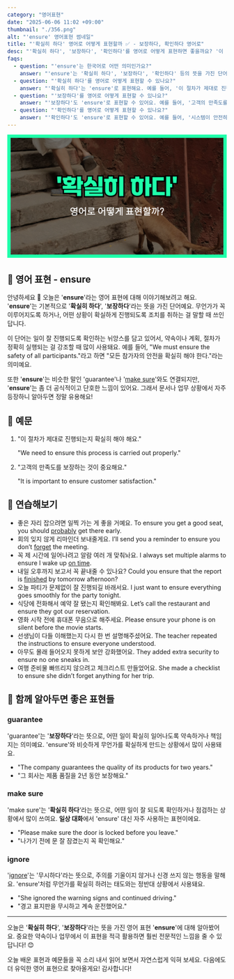 ```yaml
---
category: "영어표현"
date: "2025-06-06 11:02 +09:00"
thumbnail: "./356.png"
alt: "'ensure' 영어표현 썸네일"
title: "'확실히 하다' 영어로 어떻게 표현할까 ✅ - 보장하다, 확인하다 영어로"
desc: "'확실히 하다', '보장하다', '확인하다'를 영어로 어떻게 표현하면 좋을까요? '이 절차가 제대로 진행되는지 확실히 해야 해요.', '고객의 만족도를 보장하는 것이 중요해요.' 등을 영어로 표현하는 법을 배워봅시다. 다양한 예문을 통해서 연습하고 본인의 표현으로 만들어 보세요."
faqs:
  - question: "'ensure'는 한국어로 어떤 의미인가요?"
    answer: "'ensure'는 '확실히 하다', '보장하다', '확인하다' 등의 뜻을 가진 단어예요. 어떤 일이 꼭 이루어지도록 하거나 상황을 확실하게 만드는 걸 뜻해요."
  - question: "'확실히 하다'를 영어로 어떻게 표현할 수 있나요?"
    answer: "'확실히 하다'는 'ensure'로 표현해요. 예를 들어, '이 절차가 제대로 진행되는지 확실히 해야 해요.'는 'We need to ensure this process is carried out properly.'라고 말할 수 있어요."
  - question: "'보장하다'를 영어로 어떻게 표현할 수 있나요?"
    answer: "'보장하다'도 'ensure'로 표현할 수 있어요. 예를 들어, '고객의 만족도를 보장하는 것이 중요해요.'는 'It is important to ensure customer satisfaction.'라고 말해요."
  - question: "'확인하다'를 영어로 어떻게 표현할 수 있나요?"
    answer: "'확인하다'도 'ensure'로 표현할 수 있어요. 예를 들어, '시스템이 안전하게 작동하는지 확인하세요.'는 'Please ensure the system operates safely.'라고 할 수 있어요."
---
```


!['ensure' 영어표현 썸네일](./356.png)

## 🌟 영어 표현 - ensure

안녕하세요 👋 오늘은 '**ensure**'라는 영어 표현에 대해 이야기해보려고 해요. '**ensure**'는 기본적으로 '**확실히 하다**', '**보장하다**'라는 뜻을 가진 단어예요. 무언가가 꼭 이루어지도록 하거나, 어떤 상황이 확실하게 진행되도록 조치를 취하는 걸 말할 때 쓰인답니다.

이 단어는 일이 잘 진행되도록 확인하는 뉘앙스를 담고 있어서, 약속이나 계획, 절차가 정확히 실행되는 걸 강조할 때 많이 사용돼요. 예를 들어, "We must ensure the safety of all participants."라고 하면 "모든 참가자의 안전을 확실히 해야 한다."라는 의미예요.

또한 '**ensure**'는 비슷한 말인 'guarantee'나 '[make sure](/blog/in-english/232.make-sure/)'와도 연결되지만, '**ensure**'는 좀 더 공식적이고 단호한 느낌이 있어요. 그래서 문서나 업무 상황에서 자주 등장하니 알아두면 정말 유용해요!

## 📖 예문

1. "이 절차가 제대로 진행되는지 확실히 해야 해요."

   "We need to ensure this process is carried out properly."

2. "고객의 만족도를 보장하는 것이 중요해요."

   "It is important to ensure customer satisfaction."

## 💬 연습해보기

<ul data-interactive-list>
  <li data-interactive-item>
    <span data-toggler>좋은 자리 잡으려면 일찍 가는 게 좋을 거예요.</span>
    <span data-answer>To ensure you get a good seat, you should <a href="/blog/in-english/281.probably/">probably</a> get there early.</span>
  </li>
  <li data-interactive-item>
    <span data-toggler>회의 잊지 않게 리마인더 보내줄게요.</span>
    <span data-answer>I’ll send you a reminder to ensure you don’t <a href="/blog/in-english/023.forget/">forget</a> the meeting.</span>
  </li>
  <li data-interactive-item>
    <span data-toggler>꼭 제 시간에 일어나려고 알람 여러 개 맞춰놔요.</span>
    <span data-answer>I always set multiple alarms to ensure I wake up <a href="/blog/vocab-1/043.on-time/">on time</a>.</span>
  </li>
  <li data-interactive-item>
    <span data-toggler>내일 오후까지 보고서 꼭 끝내줄 수 있나요?</span>
    <span data-answer>Could you ensure that the report is <a href="/blog/in-english/295.finish/">finished</a> by tomorrow afternoon?</span>
  </li>
  <li data-interactive-item>
    <span data-toggler>오늘 파티가 문제없이 잘 진행되길 바래서요.</span>
    <span data-answer>I just want to ensure everything goes smoothly for the party tonight.</span>
  </li>
  <li data-interactive-item>
    <span data-toggler>식당에 전화해서 예약 잘 됐는지 확인해봐요.</span>
    <span data-answer>Let’s call the restaurant and ensure they got our reservation.</span>
  </li>
  <li data-interactive-item>
    <span data-toggler>영화 시작 전에 휴대폰 무음으로 해주세요.</span>
    <span data-answer>Please ensure your phone is on silent before the movie starts.</span>
  </li>
  <li data-interactive-item>
    <span data-toggler>선생님이 다들 이해했는지 다시 한 번 설명해주셨어요.</span>
    <span data-answer>The teacher repeated the instructions to ensure everyone understood.</span>
  </li>
  <li data-interactive-item>
    <span data-toggler>아무도 몰래 들어오지 못하게 보안 강화했어요.</span>
    <span data-answer>They added extra security to ensure no one sneaks in.</span>
  </li>
  <li data-interactive-item>
    <span data-toggler>여행 준비물 빠뜨리지 않으려고 체크리스트 만들었어요.</span>
    <span data-answer>She made a checklist to ensure she didn’t forget anything for her trip.</span>
  </li>
</ul>

## 🤝 함께 알아두면 좋은 표현들

### guarantee

'guarantee'는 '**보장하다**'라는 뜻으로, 어떤 일이 확실히 일어나도록 약속하거나 책임지는 의미예요. 'ensure'와 비슷하게 무언가를 확실하게 만드는 상황에서 많이 사용돼요.

- "The company guarantees the quality of its products for two years."
- "그 회사는 제품 품질을 2년 동안 보장해요."

### make sure

'make sure'는 '**확실히 하다**'라는 뜻으로, 어떤 일이 잘 되도록 확인하거나 점검하는 상황에서 많이 쓰여요. **일상 대화**에서 'ensure' 대신 자주 사용하는 표현이에요.

- "Please make sure the door is locked before you leave."
- "나가기 전에 문 잘 잠겼는지 꼭 확인해요."

### ignore

'[ignore](/blog/in-english/348.ignore/)'는 '무시하다'라는 뜻으로, 주의를 기울이지 않거나 신경 쓰지 않는 행동을 말해요. 'ensure'처럼 무언가를 확실히 하려는 태도와는 정반대 상황에서 사용돼요.

- "She ignored the warning signs and continued driving."
- "경고 표지판을 무시하고 계속 운전했어요."

---

오늘은 '**확실히 하다**', '**보장하다**'라는 뜻을 가진 영어 표현 '**ensure**'에 대해 알아봤어요. 중요한 약속이나 업무에서 이 표현을 적극 활용하면 훨씬 전문적인 느낌을 줄 수 있답니다! 😊

오늘 배운 표현과 예문들을 꼭 소리 내서 읽어 보면서 자연스럽게 익혀 보세요. 다음에도 더 유익한 영어 표현으로 찾아올게요! 감사합니다!

